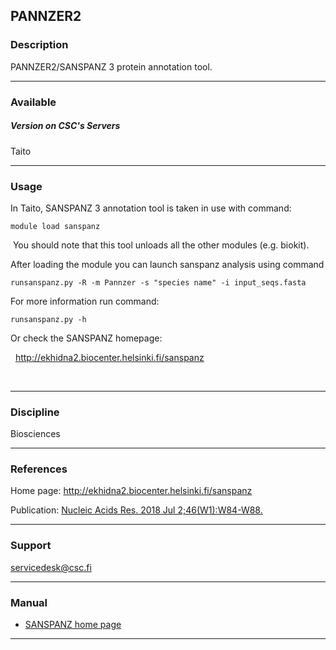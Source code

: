 ## PANNZER2

### Description

PANNZER2/SANSPANZ 3 protein annotation tool.

------------------------------------------------------------------------

### Available

##### Version on CSC's Servers

Taito

------------------------------------------------------------------------

### Usage

In Taito, SANSPANZ 3 annotation tool is taken in use with command:

    module load sanspanz

 You should  note that this tool  unloads all the other  modules (e.g.
biokit).

After  loading  the module  you  can  launch sanspanz  analysis  using
command

    runsanspanz.py -R -m Pannzer -s "species name" -i input_seqs.fasta

For more information run command:

    runsanspanz.py -h

Or check the SANSPANZ homepage:

  <http://ekhidna2.biocenter.helsinki.fi/sanspanz>

 

------------------------------------------------------------------------

### Discipline

Biosciences  

------------------------------------------------------------------------

### References

Home                   page:<span                  class="clickylink">
<http://ekhidna2.biocenter.helsinki.fi/sanspanz></span>

Publication: [<span role="menubar">Nucleic  Acids Res.</span> 2018 Jul
2;46(W1):W84-W88.]

------------------------------------------------------------------------

### Support

servicedesk@csc.fi

------------------------------------------------------------------------

### Manual

-   [SANSPANZ home page]

------------------------------------------------------------------------

  [<span role="menubar">Nucleic Acids Res.</span> 2018 Jul
  2;46(W1):W84-W88.]: https://www.ncbi.nlm.nih.gov/pubmed/29741643
  [SANSPANZ home page]: http://ekhidna2.biocenter.helsinki.fi/sanspanz
